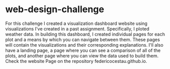 # web-design-challenge
For this challenge I created a visualization dashboard website using visualizations I've created in a past assignment. Specifically, I ploted weather data.
In building this dashboard, I created individual pages for each plot and a means by which you can navigate between them. These pages will contain the visualizations and their corresponding explanations. I'll also have a landing page, a page where you can see a comparison of all of the plots, and another page where you can view the data used to build them.
Check the website Page on the repository federicocestau.github.io.

